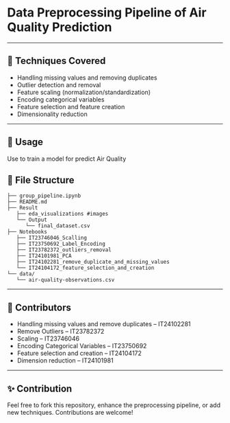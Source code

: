 # Data Preprocessing Pipeline of Air Quality Prediction


---

## 📌 Techniques Covered

- Handling missing values and removing duplicates  
- Outlier detection and removal  
- Feature scaling (normalization/standardization)  
- Encoding categorical variables  
- Feature selection and feature creation  
- Dimensionality reduction  

---


## 🚀 Usage
Use to train a model for predict Air Quality


## 📂 File Structure

```
├── group_pipeline.ipynb   
├── README.md   
├── Result
   ├── eda_visualizations #images
   └── Output
      └── final_dataset.csv
├── Notebooks       
   ├── IT23746046_Scalling
   ├── IT23750692_Label_Encoding
   ├── IT23782372_outliers_removal
   ├── IT24101981_PCA
   ├── IT24102281_remove_duplicate_and_missing_values
   └── IT24104172_feature_selection_and_creation
└── data/
   └── air-quality-observations.csv
```

---

## 👥 Contributors

- Handling missing values and remove duplicates – IT24102281  
- Remove Outliers – IT23782372  
- Scaling – IT23746046  
- Encoding Categorical Variables – IT23750692  
- Feature selection and creation – IT24104172  
- Dimension reduction – IT24101981  

---

## ✨ Contribution

Feel free to fork this repository, enhance the preprocessing pipeline, or add new techniques. Contributions are welcome!
